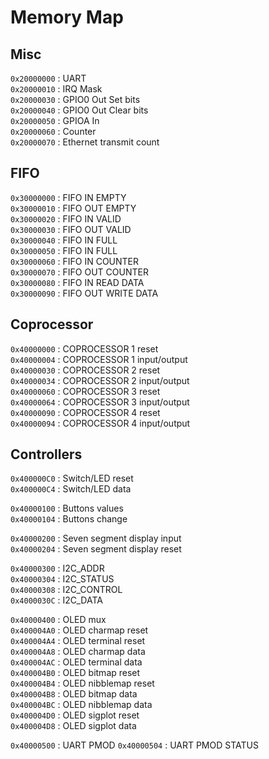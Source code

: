 # Memory Map

## Misc

`0x20000000` : UART  
`0x20000010` : IRQ Mask  
`0x20000030` : GPIO0 Out Set bits  
`0x20000040` : GPIO0 Out Clear bits  
`0x20000050` : GPIOA In  
`0x20000060` : Counter  
`0x20000070` : Ethernet transmit count  

##  FIFO

`0x30000000` : FIFO IN EMPTY  
`0x30000010` : FIFO OUT EMPTY  
`0x30000020` : FIFO IN VALID  
`0x30000030` : FIFO OUT VALID  
`0x30000040` : FIFO IN FULL  
`0x30000050` : FIFO IN FULL  
`0x30000060` : FIFO IN COUNTER  
`0x30000070` : FIFO OUT COUNTER  
`0x30000080` : FIFO IN READ DATA  
`0x30000090` : FIFO OUT WRITE DATA  

## Coprocessor

`0x40000000` : COPROCESSOR 1 reset  
`0x40000004` : COPROCESSOR 1 input/output  
`0x40000030` : COPROCESSOR 2 reset  
`0x40000034` : COPROCESSOR 2 input/output  
`0x40000060` : COPROCESSOR 3 reset  
`0x40000064` : COPROCESSOR 3 input/output  
`0x40000090` : COPROCESSOR 4 reset  
`0x40000094` : COPROCESSOR 4 input/output  

## Controllers

`0x400000C0` : Switch/LED reset  
`0x400000C4` : Switch/LED data  

`0x40000100` : Buttons values  
`0x40000104` : Buttons change  

`0x40000200` : Seven segment display input  
`0x40000204` : Seven segment display reset  

`0x40000300` : I2C_ADDR  
`0x40000304` : I2C_STATUS  
`0x40000308` : I2C_CONTROL  
`0x4000030C` : I2C_DATA  

`0x40000400` : OLED mux  
`0x400004A0` : OLED charmap reset  
`0x400004A4` : OLED terminal reset  
`0x400004A8` : OLED charmap data  
`0x400004AC` : OLED terminal data  
`0x400004B0` : OLED bitmap reset  
`0x400004B4` : OLED nibblemap reset  
`0x400004B8` : OLED bitmap data  
`0x400004BC` : OLED nibblemap data  
`0x400004D0` : OLED sigplot reset  
`0x400004D8` : OLED sigplot data  

`0x40000500` : UART PMOD
`0x40000504` : UART PMOD STATUS
